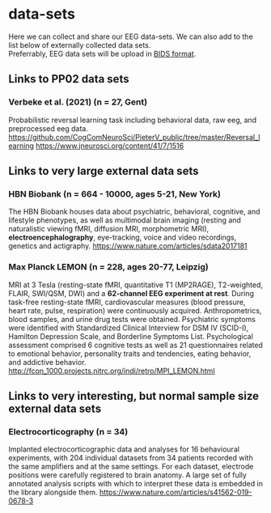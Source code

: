 # data-sets
Here we can collect and share our EEG data-sets. We can also add to the list below of externally collected data sets. <br>
Preferrably, EEG data sets will be upload in [BIDS format](https://www.nature.com/articles/s41597-019-0104-8).

## Links to PP02 data sets

### Verbeke et al. (2021) (n = 27, Gent)
Probabilistic reversal learning task including behavioral data, raw eeg, and preprocessed eeg data. https://github.com/CogComNeuroSci/PieterV_public/tree/master/Reversal_learning
https://www.jneurosci.org/content/41/7/1516

## Links to very large external data sets

### HBN Biobank (n = 664 - 10000, ages 5-21, New York)
The HBN Biobank houses data about psychiatric, behavioral, cognitive, and lifestyle phenotypes, as well as multimodal brain imaging (resting and naturalistic viewing fMRI, diffusion MRI, morphometric MRI), **electroencephalography**, eye-tracking, voice and video recordings, genetics and actigraphy. https://www.nature.com/articles/sdata2017181 <br>

### Max Planck LEMON (n = 228, ages 20-77, Leipzig)
MRI at 3 Tesla (resting-state fMRI, quantitative T1 (MP2RAGE), T2-weighted, FLAIR, SWI/QSM, DWI) and a **62-channel EEG experiment at rest**. During task-free resting-state fMRI, cardiovascular measures (blood pressure, heart rate, pulse, respiration) were continuously acquired. Anthropometrics, blood samples, and urine drug tests were obtained. Psychiatric symptoms were identified with Standardized Clinical Interview for DSM IV (SCID-I), Hamilton Depression Scale, and Borderline Symptoms List. Psychological assessment comprised 6 cognitive tests as well as 21 questionnaires related to emotional behavior, personality traits and tendencies, eating behavior, and addictive behavior. http://fcon_1000.projects.nitrc.org/indi/retro/MPI_LEMON.html <br>

## Links to very interesting, but normal sample size external data sets

### Electrocorticography (n = 34)
Implanted electrocorticographic data and analyses for 16 behavioural experiments, with 204 individual datasets from 34 patients recorded with the same amplifiers and at the same settings. For each dataset, electrode positions were carefully registered to brain anatomy. A large set of fully annotated analysis scripts with which to interpret these data is embedded in the library alongside them. https://www.nature.com/articles/s41562-019-0678-3



